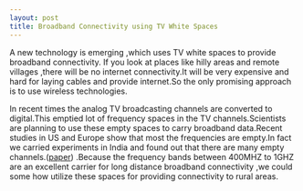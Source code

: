 ```yaml
---
layout: post
title: Broadband Connectivity using TV White Spaces
---
```

A new technology is emerging ,which uses TV white spaces to provide broadband connectivity. If you look at places like hilly areas and remote villages ,there will be no internet connectivity.It will be very expensive and hard for laying cables and provide internet.So the only promising approach is to use  wireless technologies.

In recent times  the analog TV broadcasting channels are converted to digital.This emptied lot of frequency spaces in the TV channels.Scientists are planning to  use these empty spaces to carry broadband data.Recent studies in US and Europe show that most the frequencies are empty.In fact we carried experiments in India and found out that there are many empty channels.([paper](http://www.sandeepgoli.com/resources/wsd_paper.pdf)) .Because the frequency bands between 400MHZ to 1GHZ  are an excellent carrier for long distance broadband connectivity ,we could some how utilize these spaces for providing connectivity to rural areas.
